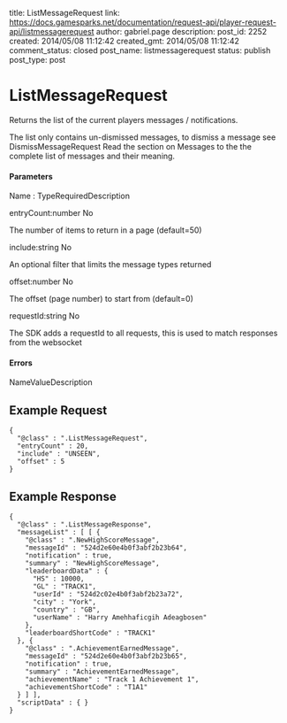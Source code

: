 title: ListMessageRequest
link: https://docs.gamesparks.net/documentation/request-api/player-request-api/listmessagerequest
author: gabriel.page
description: 
post_id: 2252
created: 2014/05/08 11:12:42
created_gmt: 2014/05/08 11:12:42
comment_status: closed
post_name: listmessagerequest
status: publish
post_type: post

<!--Returns the list of the current players messages / notifications. -->

# ListMessageRequest

Returns the list of the current players messages / notifications.

The list only contains un-dismissed messages, to dismiss a message see DismissMessageRequest Read the section on Messages to the the complete list of messages and their meaning.

#### Parameters

Name : TypeRequiredDescription

entryCount:number
No

The number of items to return in a page (default=50)

include:string
No

An optional filter that limits the message types returned

offset:number
No

The offset (page number) to start from (default=0)

requestId:string
No

The SDK adds a requestId to all requests, this is used to match responses from the websocket

#### Errors

NameValueDescription   


## Example Request
    
    
    {
      "@class" : ".ListMessageRequest",
      "entryCount" : 20,
      "include" : "UNSEEN",
      "offset" : 5
    }

## Example Response
    
    
    {
      "@class" : ".ListMessageResponse",
      "messageList" : [ [ {
        "@class" : ".NewHighScoreMessage",
        "messageId" : "524d2e60e4b0f3abf2b23b64",
        "notification" : true,
        "summary" : "NewHighScoreMessage",
        "leaderboardData" : {
          "HS" : 10000,
          "GL" : "TRACK1",
          "userId" : "524d2c02e4b0f3abf2b23a72",
          "city" : "York",
          "country" : "GB",
          "userName" : "Harry Amehhaficgih Adeagbosen"
        },
        "leaderboardShortCode" : "TRACK1"
      }, {
        "@class" : ".AchievementEarnedMessage",
        "messageId" : "524d2e60e4b0f3abf2b23b65",
        "notification" : true,
        "summary" : "AchievementEarnedMessage",
        "achievementName" : "Track 1 Achievement 1",
        "achievementShortCode" : "T1A1"
      } ] ],
      "scriptData" : { }
    }